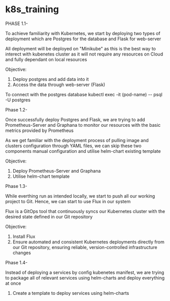 # k8s_training

PHASE 1.1-

To achieve familiarity with Kubernetes, we start by deploying two types of deployment which are Postgres for the database and Flask for web-server

All deployment will be deployed on "Minikube" as this is the best way to interect with kubenetes cluster as it will not require any resources on Cloud and fully dependant on local resources

Objective: 

1. Deploy postgres and add data into it
2. Access the data through web-server (Flask)


To connect with the postgres database
   kubectl exec -it (pod-name) -- psql -U postgres


Phase 1.2-

Once successfully deploy Postgres and Flask, we are trying to add Prometheus-Server and Graphana to monitor our resources with the basic metrics provided by Prometheus

As we get familiar with the deployment process of pulling image and clusters configuration through YAML files, we can skip these two components manual configuration and utilise helm-chart existing template  

Objective: 

1.  Deploy Prometheus-Server and Graphana
2.  Utilise helm-chart template

Phase 1.3-

While everthing run as intended locally, we start to push all our working project to Git. Hence, we can start to use Flux in our system

Flux is a GitOps tool that continuously syncs our Kubernetes cluster with the desired state defined in our Git repository

Objective: 

1. Install Flux
2. Ensure automated and consistent Kubernetes deployments directly from our Git repository, ensuring reliable, version-controlled infrastructure changes

Phase 1.4-

Instead of deploying a services by config kubenetes manifest, we are trying to package all of relevant services using helm-charts and deploy everything at once

1. Create a template to deploy services using helm-charts
